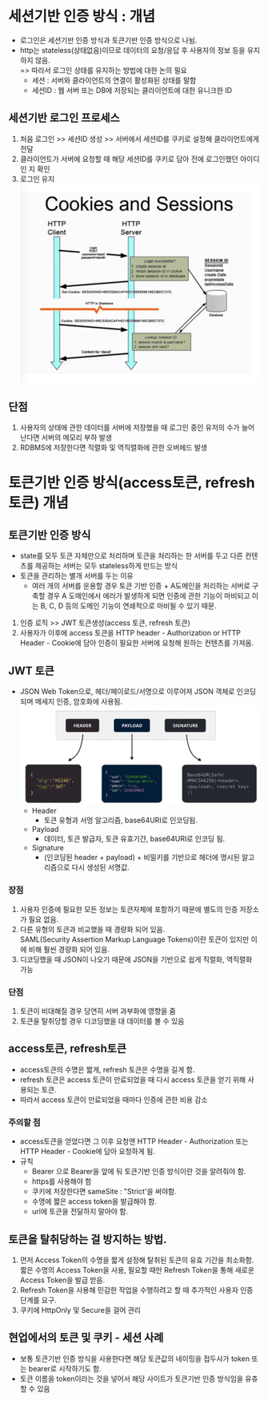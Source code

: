 # 세션기반 인증 방식 : 개념
- 로그인은 세션기반 인증 방식과 토큰기반 인증 방식으로 나뉨.
- http는 stateless(상태없음)이므로 데이터의 요청/응답 후 사용자의 정보 등을 유지하지 않음.<br>
    => 따라서 로그인 상태를 유지하는 방법에 대한 논의 필요
    - 세션 : 서버와 클라이언트의 연결이 활성화된 상태를 말함
    - 세션ID : 웹 서버 또는 DB에 저장되는 클라이언트에 대한 유니크한 ID

## 세션기반 로그인 프로세스
1. 처음 로그인 >> 세션ID 생성 >> 서버에서 세션ID를 쿠키로 설정해 클라이언트에게 전달
2. 클라이언트가 서버에 요청할 때 해당 세션ID를 쿠키로 담아 전에 로그인했던 아이디인 지 확인
3. 로그인 유지
    ![alt text](image-4.png)

## 단점
1. 사용자의 상태에 관한 데이터를 서버에 저장했을 때 로그인 중인 유저의 수가 늘어난다면 서버의 메모리 부하 발생
2. RDBMS에 저장한다면 직렬화 및 역직렬화에 관한 오버헤드 발생

# 토큰기반 인증 방식(access토큰, refresh 토큰) 개념

## 토큰기반 인증 방식
- state를 모두 토큰 자체만으로 처리하며 토큰을 처리하는 한 서버를 두고 다른 컨텐츠를 제공하는 서버는 모두 stateless하게 만드는 방식
- 토큰을 관리하는 별개 서버를 두는 이유
    - 여러 개의 서버를 운용할 경우 토큰 기반 인증 + A도메인을 처리하는 서버로 구축할 경우 A 도메인에서 에러가 발생하게 되면 인증에 관한 기능이 마비되고 이는 B, C, D 등의 도메인 기능이 연쇄적으로 마비될 수 있기 때문.
1. 인증 로직 >> JWT 토큰생성(access 토큰, refresh 토큰)
2. 사용자가 이후에 access 토큰을 HTTP header - Authorization or HTTP Header - Cookie에 담아 인증이 필요한 서버에 요청해 원하는 컨텐츠를 가져옴.

## JWT 토큰
- JSON Web Token으로, 헤더/페이로드/서명으로 이루어져 JSON 객체로 인코딩되며 메세지 인증, 암호화에 사용됨.
    ![alt text](image-5.png)
    - Header
        - 토큰 유형과 서멍 알고리즘, base64URI로 인코딩됨.
    - Payload
        - 데이터, 토큰 발급자, 토큰 유효기간, base64URI로 인코딩 됨.
    - Signature
        - (인코딩된 header + payload) + 비밀키를 기반으로 헤더에 명시된 알고리즘으로 다시 생성된 서명값.
### 장점
1. 사용자 인증에 필요한 모든 정보는 토큰자체에 포함하기 때문에 별도의 인증 저장소가 필요 없음.
2. 다른 유형의 토큰과 비교했을 때 경량화 되어 있음.<br>
    SAML(Security Assertion Markup Language Tokens)이란 토큰이 있지만 이에 비해 훨씬 경량화 되어 있음.
3. 디코딩했을 때 JSON이 나오기 때문에 JSON을 기반으로 쉽게 직렬화, 역직렬화 가능
### 단점
1. 토큰이 비대해질 경우 당연히 서버 과부화에 영향을 줌
2. 토큰을 탈취당할 경우 디코딩했을 대 데이터를 볼 수 있음

## access토큰, refresh토큰
- access토큰의 수명은 짧게, refresh 토큰은 수명을 길게 함.
- refresh 토큰은 access 토큰이 만료되었을 때 다시 access 토큰을 얻기 위해 사용되는 토큰.
- 따라서 access 토큰이 만료되었을 때마다 인증에 관한 비용 감소

### 주의할 점
- access토큰을 얻었다면 그 이후 요청엔 HTTP Header - Authorization 또는 HTTP Header - Cookie에 담아 요청하게 됨.
- 규칙
    - Bearer <token> 으로 Bearer을 앞에 둬 토큰기반 인증 방식이란 것을 알려줘야 함.
    - https를 사용해야 함
    - 쿠키에 저장한다면 sameSite : "Strict'을 써야함.
    - 수명에 짧은 access token을 발급해야 함.
    - url에 토큰을 전달하지 말아야 함.

## 토큰을 탈취당하는 걸 방지하는 방법.
1. 먼저 Access Token의 수명을 짧게 설정해 탈취된 토큰의 유효 기간을 최소화함.<br>
    짧은 수명의 Access Token을 사용, 필요할 때만 Refresh Token을 통해 새로운 Access Token을 발급 받음.
2. Refresh Token을 사용해 민감한 작업을 수행하려고 할 때 추가적인 사용자 인증 단계를 요구.
3. 쿠키에 HttpOnly 및 Secure을 걸어 관리

## 현업에서의 토큰 및 쿠키 - 세션 사례
- 보통 토큰기반 인증 방식을 사용한다면 해당 토큰값의 네이밍을 접두사가 token 또는 bearer로 시작하기도 함.
- 토큰 이름을 token이라는 것을 넣어서 해당 사이트가 토큰기반 인증 방식임을 유츄할 수 있음